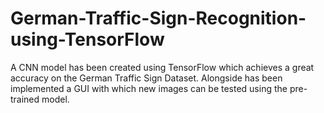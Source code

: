 # German-Traffic-Sign-Recognition-using-TensorFlow

A CNN model has been created using TensorFlow which achieves a great accuracy on the German Traffic Sign Dataset. Alongside has been implemented a GUI with which new images can be tested using the pre-trained model.
